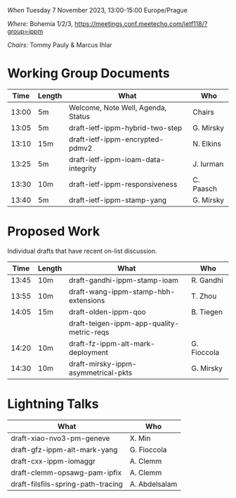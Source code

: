 *When*   Tuesday 7 November 2023, 13:00-15:00 Europe/Prague

*Where:*  Bohemia 1/2/3, https://meetings.conf.meetecho.com/ietf118/?group=ippm

*Chairs:* Tommy Pauly & Marcus Ihlar

# Working Group Documents

| Time    | Length | What                                        | Who          |
|---------|--------|---------------------------------------------|--------------|
| 13:00   | 5m     | Welcome, Note Well, Agenda, Status          | Chairs       |
| 13:05   | 5m     | draft-ietf-ippm-hybrid-two-step             | G. Mirsky    |
| 13:10   | 15m    | draft-ietf-ippm-encrypted-pdmv2             | N. Elkins    |
| 13:25   | 5m     | draft-ietf-ippm-ioam-data-integrity          | J. Iurman    |
| 13:30   | 10m    | draft-ietf-ippm-responsiveness              | C. Paasch    |
| 13:40   | 5m     | draft-ietf-ippm-stamp-yang                  | G. Mirsky    |

# Proposed Work

Individual drafts that have recent on-list discussion.

| Time    | Length | What                                        | Who          |
|---------|--------|---------------------------------------------|--------------|
| 13:45   | 10m    | draft-gandhi-ippm-stamp-ioam                | R. Gandhi    |
| 13:55   | 10m    | draft-wang-ippm-stamp-hbh-extensions        | T. Zhou      |
| 14:05   | 15m    | draft-olden-ippm-qoo                        | B. Tiegen    |
|         |        | draft-teigen-ippm-app-quality-metric-reqs   |              |
| 14:20   | 10m    | draft-fz-ippm-alt-mark-deployment           | G. Fioccola  |
| 14:30   | 10m    | draft-mirsky-ippm-asymmetrical-pkts         | G. Mirsky    |

# Lightning Talks

| What                                        | Who          |
|---------------------------------------------|--------------|
| draft-xiao-nvo3-pm-geneve                   | X. Min       |
| draft-gfz-ippm-alt-mark-yang                | G. Fioccola  |
| draft-cxx-ippm-iomaggr                      | A. Clemm     |
| draft-clemm-opsawg-pam-ipfix                | A. Clemm     |
| draft-filsfils-spring-path-tracing          | A. Abdelsalam  |

